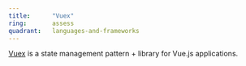 ```yaml
---
title:      "Vuex"
ring:       assess
quadrant:   languages-and-frameworks
---
```


[Vuex](https://vuex.vuejs.org/) is a state management pattern + library for Vue.js applications.

